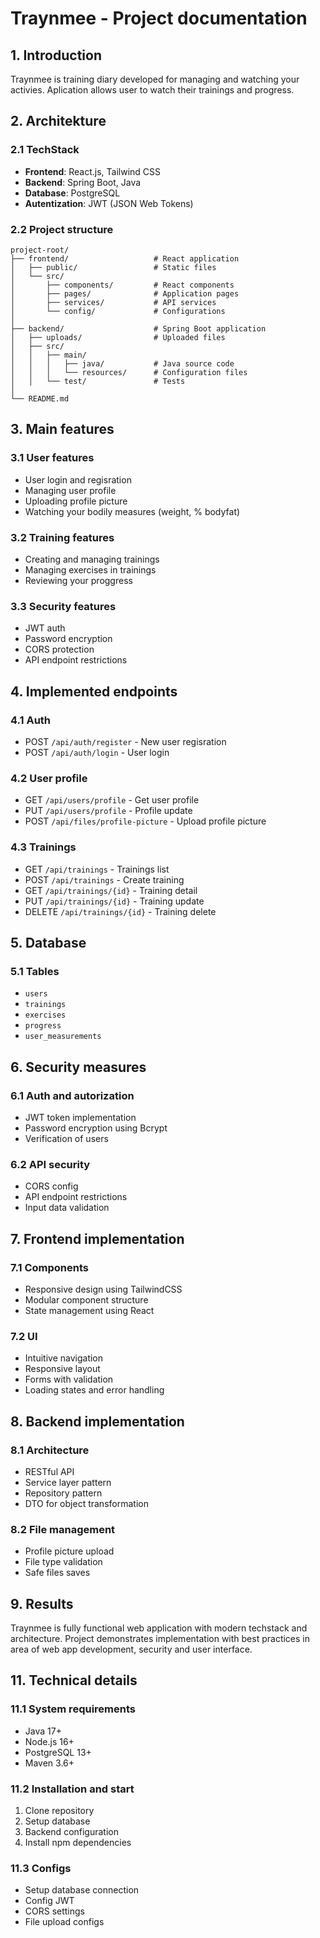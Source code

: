 # Traynmee - Project documentation

## 1. Introduction
Traynmee is training diary developed for managing and watching your activies. Aplication allows user to watch their trainings and progress.
## 2. Architekture

### 2.1 TechStack
- **Frontend**: React.js, Tailwind CSS
- **Backend**: Spring Boot, Java
- **Database**: PostgreSQL
- **Autentization**: JWT (JSON Web Tokens)

### 2.2 Project structure

```
project-root/
├── frontend/                   # React application
│   ├── public/                 # Static files
│   └── src/
│       ├── components/         # React components
│       ├── pages/              # Application pages
│       ├── services/           # API services
│       └── config/             # Configurations
│
├── backend/                    # Spring Boot application
│   ├── uploads/                # Uploaded files
│   ├── src/
│   │   ├── main/
│   │   │   ├── java/           # Java source code
│   │   │   └── resources/      # Configuration files
│   │   └── test/               # Tests
│
└── README.md                  
```


## 3. Main features

### 3.1 User features
- User login and regisration
- Managing user profile
- Uploading profile picture
- Watching your bodily measures (weight, % bodyfat)

### 3.2 Training features
- Creating and managing trainings
- Managing exercises in trainings
- Reviewing your proggress

### 3.3 Security features
- JWT auth
- Password encryption
- CORS protection
- API endpoint restrictions

## 4. Implemented endpoints

### 4.1 Auth
- POST `/api/auth/register` - New user regisration
- POST `/api/auth/login` - User login

### 4.2 User profile
- GET `/api/users/profile` - Get user profile
- PUT `/api/users/profile` - Profile update
- POST `/api/files/profile-picture` - Upload profile picture

### 4.3 Trainings
- GET `/api/trainings` - Trainings list
- POST `/api/trainings` - Create training
- GET `/api/trainings/{id}` - Training detail
- PUT `/api/trainings/{id}` - Training update
- DELETE `/api/trainings/{id}` - Training delete

## 5. Database

### 5.1 Tables
- `users` 
- `trainings`
- `exercises` 
- `progress` 
- `user_measurements` 

## 6. Security measures

### 6.1 Auth and autorization
- JWT token implementation
- Password encryption using Bcrypt
- Verification of users

### 6.2 API security
- CORS config
- API endpoint restrictions
- Input data validation

## 7. Frontend implementation

### 7.1 Components
- Responsive design using TailwindCSS
- Modular component structure
- State management using React

### 7.2 UI
- Intuitive navigation
- Responsive layout
- Forms with validation
- Loading states and error handling

## 8. Backend implementation

### 8.1 Architecture
- RESTful API
- Service layer pattern
- Repository pattern
- DTO for object transformation

### 8.2 File management
- Profile picture upload
- File type validation
- Safe files saves

## 9. Results
Traynmee is fully functional web application with modern techstack and architecture. Project demonstrates implementation with best practices in area of web app development, security and user interface. 
## 11. Technical details

### 11.1 System requirements
- Java 17+
- Node.js 16+
- PostgreSQL 13+
- Maven 3.6+

### 11.2 Installation and start
1. Clone repository
2. Setup database
3. Backend configuration
4. Install npm dependencies

### 11.3 Configs
- Setup database connection
- Config JWT
- CORS settings
- File upload configs
